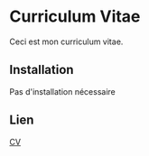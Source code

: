 # Curriculum Vitae

Ceci est mon curriculum vitae.

## Installation

Pas d'installation nécessaire

## Lien
[CV](https://aurore-grimault.github.io/Aurore-GrimaultCV/)
